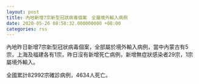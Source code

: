 ```yaml
---
layout: post
title: 內地新增7宗新型冠狀病毒個案　全屬境外輸入病例
date: 2020-05-26 08:58:32.000000000 +08:00
categories: rss
---
```


內地昨日新增7宗新型冠狀病毒個案，全部屬於境外輸入病例，當中內蒙古有5宗，上海及福建各有1宗，昨日沒有新增死亡病例，新增無症狀感染者29宗，1宗屬境外輸入。

全國累計82992宗確診病例，4634人死亡。
